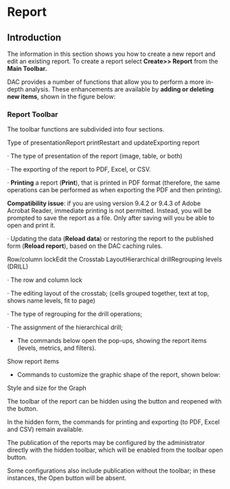 # Report

## Introduction

The information in this section shows you how to create a new report and edit an existing report. To create a report select **Create&gt;&gt; Report** from the **Main Toolbar.**

DAC provides a number of functions that allow you to perform a more in-depth analysis. These enhancements are available by **adding or deleting new items**, shown in the figure below:



### Report Toolbar

The toolbar functions are subdivided into four sections.

Type of presentationReport printRestart and updateExporting report

·        The type of presentation of the report \(image, table, or both\)

·        The exporting of the report to PDF, Excel, or CSV.

·        **Printing** a report \(**Print**\), that is printed in PDF format \(therefore, the same operations can be performed as when exporting the PDF and then printing\).

**Compatibility issue**: if you are using version 9.4.2 or 9.4.3 of Adobe Acrobat Reader, immediate printing is not permitted. Instead, you will be prompted to save the report as a file. Only after saving will you be able to open and print it.

·        Updating the data \(**Reload data**\) or restoring the report to the published form \(**Reload report**\), based on the DAC caching rules.

Row/column lockEdit the Crosstab LayoutHierarchical drillRegrouping levels \(DRILL\)

·        The row and column lock

·        The editing layout of the crosstab; \(cells grouped together, text at top, shows name levels, fit to page\)

·        The type of regrouping for the drill operations;

·        The assignment of the hierarchical drill;

* The commands below open the pop-ups, showing the report items \(levels, metrics, and filters\).

Show report items

* Commands to customize the graphic shape of the report, shown below:

Style and size for the Graph

The toolbar of the report can be hidden using the button and reopened with the button.

In the hidden form, the commands for printing and exporting \(to PDF, Excel and CSV\) remain available.

The publication of the reports may be configured by the administrator directly with the hidden toolbar, which will be enabled from the toolbar open button.

Some configurations also include publication without the toolbar; in these instances, the Open button will be absent.  


